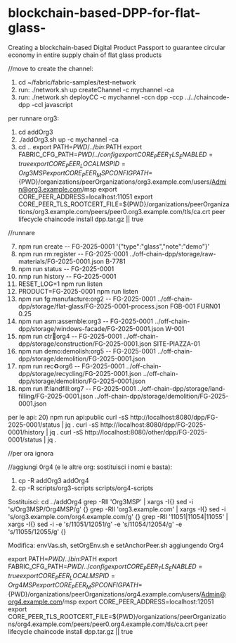 # blockchain-based-DPP-for-flat-glass-
Creating a blockchain-based Digital Product Passport to guarantee circular economy in entire supply chain of flat glass products

//move to create the channel:
1) cd ~/fabric/fabric-samples/test-network
2) run: ./network.sh up createChannel -c mychannel -ca
3) run: ./network.sh deployCC -c mychannel -ccn dpp -ccp ../../chaincode-dpp -ccl javascript

per runnare org3:
1) cd addOrg3
2) ./addOrg3.sh up -c mychannel -ca
3) cd ..
export PATH=${PWD}/../bin:$PATH
export FABRIC_CFG_PATH=${PWD}/../config
export CORE_PEER_TLS_ENABLED=true
export CORE_PEER_LOCALMSPID=Org3MSP
export CORE_PEER_MSPCONFIGPATH=${PWD}/organizations/peerOrganizations/org3.example.com/users/Admin@org3.example.com/msp
export CORE_PEER_ADDRESS=localhost:11051
export CORE_PEER_TLS_ROOTCERT_FILE=${PWD}/organizations/peerOrganizations/org3.example.com/peers/peer0.org3.example.com/tls/ca.crt
peer lifecycle chaincode install dpp.tar.gz || true

//runnare

7)	npm run create -- FG-2025-0001 '{"type":"glass","note":"demo"}'
8)	npm run rm:register -- FG-2025-0001 ../off-chain-dpp/storage/raw-materials/FG-2025-0001.json B-7781 
9)	npm run status -- FG-2025-0001
10)	nmp run history -- FG-2025-0001
11)	RESET_LOG=1 npm run listen
12)	PRODUCT=FG-2025-0001 npm run listen
14)	npm run fg:manufacture:org2 -- FG-2025-0001 ../off-chain-dpp/storage/flat-glass/FG-2025-0001-process.json FGB-001 FURN01 0.25
15)	npm run asm:assemble:org3 -- FG-2025-0001 ../off-chain-dpp/storage/windows-facade/FG-2025-0001.json W-001
16)	npm run ctr:construction:org4 -- FG-2025-0001 ../off-chain-dpp/storage/construction/FG-2025-0001.json SITE-PIAZZA-01
17)	npm run demo:demolish:org5 -- FG-2025-0001 ../off-chain-dpp/storage/demolition/FG-2025-0001.json
18) npm run rec:recycle:org6 -- FG-2025-0001 ../off-chain-dpp/storage/recycling/FG-2025-0001.json ../off-chain-dpp/storage/demolition/FG-2025-0001.json
19) npm run lf:landfill:org7 -- FG-2025-0001 ../off-chain-dpp/storage/land-filling/FG-2025-0001.json ../off-chain-dpp/storage/demolition/FG-2025-0001.json

per le api:
20) npm run api:public
curl -sS http://localhost:8080/dpp/FG-2025-0001/status  | jq .
curl -sS http://localhost:8080/dpp/FG-2025-0001/history | jq .
curl -sS http://localhost:8080/other/dpp/FG-2025-0001/status  | jq .



//per ora ignora

//aggiungi 0rg4 (e le altre org: sostituisci i nomi e basta):
1) cp -R addOrg3 addOrg4
2) cp -R scripts/org3-scripts scripts/org4-scripts

Sostituisci:
cd ../addOrg4
grep -RIl 'Org3MSP' | xargs -I{} sed -i 's/Org3MSP/Org4MSP/g' {}
grep -RIl 'org3.example.com' | xargs -I{} sed -i 's/org3.example.com/org4.example.com/g' {}
grep -RIl '11051\|11054\|11055' | xargs -I{} sed -i -e 's/11051/12051/g' -e 's/11054/12054/g' -e 's/11055/12055/g' {}

Modifica: envVas.sh, setOrgEnv.sh e setAnchorPeer.sh aggiungendo Org4 

export PATH=${PWD}/../bin:$PATH
export FABRIC_CFG_PATH=${PWD}/../config
export CORE_PEER_TLS_ENABLED=true
export CORE_PEER_LOCALMSPID=Org4MSP
export CORE_PEER_MSPCONFIGPATH=${PWD}/organizations/peerOrganizations/org4.example.com/users/Admin@org4.example.com/msp
export CORE_PEER_ADDRESS=localhost:12051
export CORE_PEER_TLS_ROOTCERT_FILE=${PWD}/organizations/peerOrganizations/org4.example.com/peers/peer0.org4.example.com/tls/ca.crt
peer lifecycle chaincode install dpp.tar.gz || true
